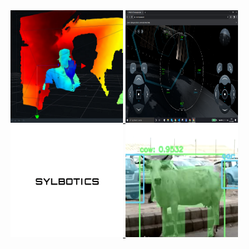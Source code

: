 <a href="http://www.bazpi.github.io/./rogue-animal.html"> 
  <img src="images/realsense.png" alt="realsense-camera" height = "180" width="180"/>
</a>
<a href="http://www.bazpi.github.com/another-page"> 
  <img src="images/spacex.png" alt="spacex-autopilot-bot" height = "180" width="180"/>
</a>
<a href="https://www.yahoo.com/"> 
  <img src="images/sylbotics.png" alt="logo" height = "180" width="180"/>
</a>

<a href="https://www.yahoo.com/"> 
  <img src="images/cow.png" alt="rogue-animal-detection" height = "180" width="180"/>
</a>

